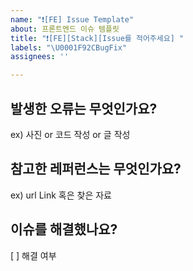 ```yaml
---
name: "❗[FE] Issue Template"
about: 프론트엔드 이슈 템플릿
title: "❗[FE][Stack][Issue를 적어주세요] "
labels: "\U0001F92CBugFix"
assignees: ''

---
```


## 발생한 오류는 무엇인가요?
ex) 사진 or 코드 작성 or 글 작성

## 참고한 레퍼런스는 무엇인가요?
ex) url Link 혹은 찾은 자료

## 이슈를 해결했나요?
[ ] 해결 여부
